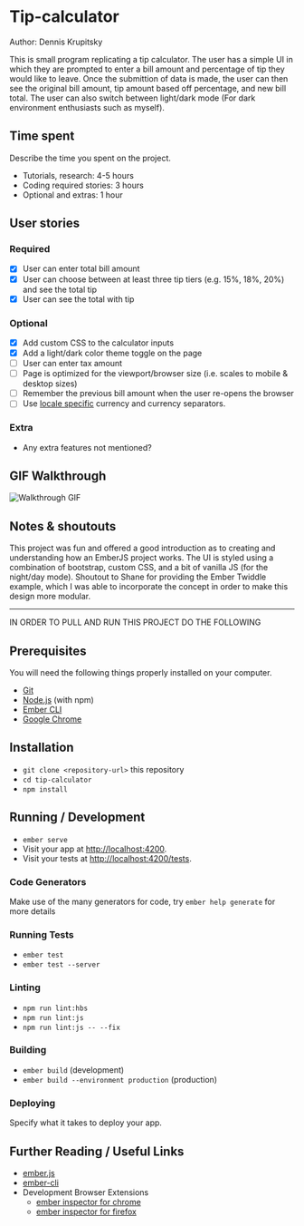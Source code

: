 # Tip-calculator

Author: Dennis Krupitsky

This is small program replicating a tip calculator. The user has a simple UI in which they are prompted to enter a bill amount and percentage of tip they would like to leave. Once the submittion of data is made, the user can then see the original bill amount, tip amount based off percentage, and new bill total. The user can also switch between light/dark mode (For dark environment enthusiasts such as myself).

## Time spent
Describe the time you spent on the project.
 * Tutorials, research: 4-5 hours
 * Coding required stories: 3 hours
 * Optional and extras: 1 hour

## User stories

### Required
 * [x] User can enter total bill amount
 * [x] User can choose between at least three tip tiers (e.g. 15%, 18%, 20%) and see the total tip 
 * [x] User can see the total with tip

### Optional

 * [X] Add custom CSS to the calculator inputs
 * [X] Add a light/dark color theme toggle on the page
 * [ ] User can enter tax amount
 * [ ] Page is optimized for the viewport/browser size (i.e. scales to mobile & desktop sizes)
 * [ ] Remember the previous bill amount when the user re-opens the browser
 * [ ] Use [locale specific](https://developer.mozilla.org/en-US/docs/Web/JavaScript/Reference/Global_Objects/NumberFormat) currency and currency separators.

### Extra

 * Any extra features not mentioned?
 

## GIF Walkthrough

![Walkthrough GIF](https://media.giphy.com/media/gHVGgbjGiNz0IIc8iO/giphy.gif)


## Notes & shoutouts

This project was fun and offered a good introduction as to creating and understanding how an EmberJS project works. The UI is styled using a combination of bootstrap, custom CSS, and a bit of vanilla JS (for the night/day mode). Shoutout to Shane for providing the Ember Twiddle example, which I was able to incorporate the concept in order to make this design more modular. 


-------------------------------------------------------------------------------------------------------------------------------------

IN ORDER TO PULL AND RUN THIS PROJECT DO THE FOLLOWING

## Prerequisites

You will need the following things properly installed on your computer.

* [Git](https://git-scm.com/)
* [Node.js](https://nodejs.org/) (with npm)
* [Ember CLI](https://ember-cli.com/)
* [Google Chrome](https://google.com/chrome/)

## Installation

* `git clone <repository-url>` this repository
* `cd tip-calculator`
* `npm install`

## Running / Development

* `ember serve`
* Visit your app at [http://localhost:4200](http://localhost:4200).
* Visit your tests at [http://localhost:4200/tests](http://localhost:4200/tests).

### Code Generators

Make use of the many generators for code, try `ember help generate` for more details

### Running Tests

* `ember test`
* `ember test --server`

### Linting

* `npm run lint:hbs`
* `npm run lint:js`
* `npm run lint:js -- --fix`

### Building

* `ember build` (development)
* `ember build --environment production` (production)

### Deploying

Specify what it takes to deploy your app.

## Further Reading / Useful Links

* [ember.js](https://emberjs.com/)
* [ember-cli](https://ember-cli.com/)
* Development Browser Extensions
  * [ember inspector for chrome](https://chrome.google.com/webstore/detail/ember-inspector/bmdblncegkenkacieihfhpjfppoconhi)
  * [ember inspector for firefox](https://addons.mozilla.org/en-US/firefox/addon/ember-inspector/)
